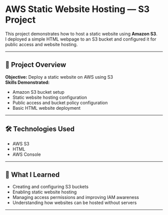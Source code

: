 # AWS Static Website Hosting — S3 Project

This project demonstrates how to host a static website using **Amazon S3**.  
I deployed a simple HTML webpage to an S3 bucket and configured it for public access and website hosting.

---

## 🚀 Project Overview

**Objective:** Deploy a static website on AWS using S3  
**Skills Demonstrated:**
- Amazon S3 bucket setup
- Static website hosting configuration
- Public access and bucket policy configuration
- Basic HTML website deployment

---

## 🛠️ Technologies Used
- AWS S3
- HTML
- AWS Console

---

## 🧠 What I Learned
- Creating and configuring S3 buckets
- Enabling static website hosting
- Managing access permissions and improving IAM awareness
- Understanding how websites can be hosted without servers

---
